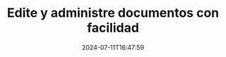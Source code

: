---
############################# Static ############################
layout: "family"
date: 2024-07-11T16:47:59
draft: false

product: "Editor"
product_tag: "editor"

############################# Head ############################
head_title: "Solución de edición de documentos | API locales y aplicación gratuita"
head_description: "Edite MS Office, OpenDocument, imágenes PDF y otros formatos de archivo utilizando la solución local o utilice la aplicación Online Document Editor."

############################# Header ############################
title: "Edite y administre documentos con facilidad"
description: |
  Editor de documentos para manipular Microsoft Office, OpenOffice, PDF, HTML y otros formatos de archivos de documentos.

  Crea nuevos documentos desde cero.

  Administre fácilmente los campos de formulario dentro de los documentos.
  
############################# Platforms ############################
supported_platforms:
  enable: true  
  head_title: "Elige tu plataforma"
  title: "Independencia de plataforma"
  description: "La biblioteca GroupDocs.Editor admite los siguientes sistemas operativos y marcos:"
  details_link_title: "Aprende más"
  items:
    # supported_platforms loop
    - title: ".NET"
      description: "GroupDocs.Editor para .NET"
      color: "blue"
      tag: "net"
      link: "/editor/net/"
      features_link: "https://docs.groupdocs.com/editor/net/system-requirements/"
      features:
        # features loop
        - content: ".NET Framework 4.6.2 o superior  <br>  .NET Core 2.0 o superior  <br>  .NET 6.0 o superior <br>  Mono Framework 2.6.7 o superior"
          rows: "4"
        # features loop
        - content: "Windows, Linux, MacOS"
          rows: "1"
        # features loop
        - content: "Microsoft Visual Studio  <br>  Xamarin (Android, iOS, Mac)  <br>  MonoDevelop"
          rows: "3"
         # features loop
        - content: "Más de 60 formatos de archivo"
          rows: "1"
    
    # supported_platforms loop
    - title: "Java"
      description: "GroupDocs.Editor para Java"
      color: "red"
      tag: "java"
      link: "/editor/java/"
      features_link: "https://docs.groupdocs.com/editor/java/system-requirements/"
      features:
        # features loop
        - content: "J2SE 8.0 o superior"
          rows: "4"
        # features loop
        - content:  "Windows, Linux, MacOS"
          rows: "1"
        # features loop
        - content:  "IntelliJ IDEA  <br>  Eclipse  <br>  NetBeans"
          rows: "3"
         # features loop
        - content:  "Más de 50 formatos de archivo"
          rows: "1"
    
    # supported_platforms loop
    - title: "Node.js"
      description: "GroupDocs.Editor para Node.js"
      color: "green"
      tag: "nodejs-java"
      link: "/editor/nodejs-java/"
      features_link: "https://docs.groupdocs.com/editor/nodejs-java/system-requirements/"
      features:
        # features loop
        - content: "Node.js 16+ y J2SE 8.0 (1.8)+"
          rows: "4"
        # features loop
        - content: Windows, Linux, Mac OS
          rows: "1"
        # features loop
        - content:  "Atom <br> Visual Studio Code <br> Cualquier otro editor de texto"
          rows: "3"
         # features loop
        - content:  "Más de 50 formatos de archivo"
          rows: "1"
 
############################# Features ############################

features:
  enable: true
  title: "GroupDocs.Editor de un vistazo"
  description: "API para editar, traducir y guardar varios formatos de documentos sin problemas."

  items:
    # feature loop
    - icon: "merge"
      title: "Editar múltiples formatos de archivos"
      content: "Edite sin problemas varios formatos PDF, Office y muchos otros formatos compatibles."

    # feature loop
    - icon: "split"
      title: "Traducir a HTML/CSS"
      content: "Traduzca documentos a formato HTML/CSS compatible con editores WYSIWYG."

    # feature loop
    - icon: "structure"
      title: "Guardar documentos editados"
      content: "Guarde el HTML/CSS editado en el formato del documento de origen o expórtelo a PDF."
    
    # feature loop
    - icon: "preview"
      title: "Extracción de información del documento."
      content: "Extraiga información como el número de páginas, el tamaño y el estado de cifrado."

############################# Code samples ############################
code_samples:
  enable: true
  title: "Muestra de código práctico"
  description: "Algunos casos de uso de operaciones típicas de GroupDocs.Editor."
  items:
    # code sample loop
    - title: "Editar un documento"
      content: |
        GroupDocs.Editor le permite editar varios formatos de documentos y guardar los cambios. Puede editar documentos completos o partes específicas de sus documentos. 
      samples:
        - language: "C#"
          color: "blue"
          content: |
            ```csharp {style=abap}   
             // Load document
            Editor editor = new Editor("sample.docx");
            
            // Edit document
            EditableDocument editableDocument = editor.Edit();
            
            // Save edited document
            editor.Save(editableDocument, "edited_sample.docx");
            ```
        - language: "Java"
          color: "red"
          content: |
            ```java {style=abap}   
            // Load document
            Editor editor = new Editor("sample.docx");
            
            // Edit document
            EditableDocument editableDocument = editor.edit();
            
            // Save edited document
            editor.save(editableDocument, "edited_sample.docx");
            ```
        - language: "TypeScript"
          color: "green"
          content: |
            ```javascript {style=abap}   
            // Load document
            const editor = new Editor("sample.docx");
            
            // Edit document
            const editableDocument = editor.edit();
            
            // Save edited document
            editor.save(editableDocument, "edited_sample.docx");
            ```

############################# Formats ############################
formats:
  enable: true
  title:  "Más de 60 formatos de archivo compatibles"
  description: "GroupDocs.Editor admite operaciones con una amplia gama de [formatos de documentos] (https://docs.groupdocs.com/editor/net/supported-document-formats/)." 

############################# Metrics ############################

metrics:
  enable: true
  title: "Métricas detalladas y conocimientos estadísticos"
  description: "Sumérjase en un desglose detallado de nuestras cifras clave, proporcionando métricas completas e información estadística sobre nuestros logros, impacto y crecimiento."

  items:
    # metrics loop
    - number: "60+"
      title: "Formatos soportados"
      content: "Cada biblioteca admite la edición de más de 60 de los formatos de archivos y documentos más populares."

    # metrics loop
    - number: "274k"
      title: "Descargas NuGet"
      content: "GroupDocs.Editor para .NET tiene más de 274.000 descargas desde el administrador de paquetes NuGet."

    # metrics loop
    - number: "5.5k"
      title: "Descargas de Maven"
      content: "GroupDocs.Editor para Java tiene más de 5,5 mil descargas desde nuestro repositorio Maven."
    
    # metrics loop
    - number: "140+"
      title: "Clientes felices"
      content: "Nuestras bibliotecas son utilizadas tanto por pequeños desarrolladores individuales como por empresas líderes de todo el mundo."


############################# Customers ############################
# logo size X1 => 170:70  X2 => 340 : 140

customers:
  enable: true
  title: "Nuestros clientes felices"
  description: "Las bibliotecas de GroupDocs son utilizadas por marcas distinguidas y reconocidas a nivel mundial en todo el mundo."

  items:
    # customers loop
    - title: "BenQ Corporation"
      logo: "benq"
    # customers loop
    - title: "Nasdaq Stock Market"
      logo: "nasdaq"
    # customers loop
    - title: "AT&T Inc."
      logo: "att"
    # customers loop
    - title: "AstraZeneca"
      logo: "astrazeneca"
    # customers loop
    - title: "Central Bank of Argentina"
      logo: "argentinacentralbank"
    # customers loop
    - title: "Roche Holding AG"
      logo: "roche"
    # customers loop
    - title: "Capita"
      logo: "capita"
    # customers loop
    - title: "Axa S.A."
      logo: "axa"
    # customers loop
    - title: "Instructure Inc."
      logo: "instructure"
     # customers loop
    - title: "Wipro"
      logo: "wipro"

############################# Actions ############################

actions:
  enable: true
  title: "¿Listo para comenzar?"
  description: "Pruebe las funciones de GroupDocs.Editor de forma gratuita en su plataforma."
  items:
    #  loop
    - title: ".NET"
      link: "/editor/net/"
      color: "blue"
        #  loop
    - title: "Java"
      link: "/editor/java/"
      color: "red"
        #  loop
    - title: "Node.js"
      link: "/editor/nodejs-java/"
      color: "green"

############################# Faq ############################

faq:
  enable: true
  title:  "Preguntas frecuentes"
  description:  "Respuestas a las preguntas más frecuentes."
  items:
    #  loop
    - question: "¿La biblioteca GroupDocs.Editor necesita algún otro software de terceros para manipular documentos?"
      answer: |
        GroupDocs.Editor no requiere la instalación de ningún software externo como Adobe Acrobat, Microsoft Office o cualquier otro.
     #  loop
    - question:  "¿Puedo probar la biblioteca GroupDocs.Editor antes de comprarla?"
      answer: |
        Sí, puedes probar GroupDocs.Editor sin comprar una licencia. Una vez instalada sin licencia, la biblioteca funciona en modo de prueba. En este modo, se agregan insignias de prueba al documento resultante y se recorta a las primeras 3 páginas. Si desea probar GroupDocs.Editor sin las limitaciones de la versión de prueba, también puede solicitar una licencia temporal de 30 días. Para obtener más detalles, consulte [Obtener una licencia temporal](https://purchase.groupdocs.com/temporary-license/).
    #  loop 
    - question:  "¿Qué licencias tienes?"
      answer: |
        Ofrecemos varios tipos de licencias para satisfacer las necesidades de desarrolladores o empresas particulares. Los tipos de licencia dependen de la cantidad de desarrolladores, la cantidad de ubicaciones de sitios de desarrolladores y si necesita entregar nuestro SDK/API a sus clientes finales. Alternativamente, puede elegir licencias medidas según el uso mensual del producto. Obtenga más información en [Tipos de licencia](https://purchase.groupdocs.com/policies/license-types/).                      
     
############################# Cloud ############################

cloud_links:
  enable: true
  title: "API de código bajo de GroupDocs.Editor"
  description: "Acelere la edición de documentos en cualquier tipo de aplicación con nuestra API REST basada en la nube."

  items:
    #  loop
    - icon: "groupdocs_editor-for-curl"
      title: "GroupDocs.Editor nube para cURL"
      link: "https://products.groupdocs.cloud/editor/curl"
      content: "Comandos cURL simples para la API de la nube del editor de documentos RESTful para editar y traducir documentos."

    #  loop
    - icon: "groupdocs_editor-for-net"
      title: "GroupDocs.Editor Nube para .NET"
      link: "https://products.groupdocs.cloud/editor/net"
      content: "Cloud SDK para Microsoft .NET para implementar funciones de edición rápida de documentos en aplicaciones basadas en .NET."

    #  loop
    - icon: "groupdocs_editor-for-java"
      title: "GroupDocs.Editor Nube para Java"
      link: "https://products.groupdocs.cloud/editor/java"
      content: "Edite y traduzca documentos en sus aplicaciones Java utilizando nuestra API en la nube."
    
############################# Apps ############################

app_links:
  enable: true
  title: "Aplicaciones GroupDocs.Editor NoCode"
  description: "Aplicación en línea que le permite editar más de 170 formatos de archivos populares en el navegador."

  items:
    #  loop
    - icon: "groupdocs_editor-app"
      title: "GroupDocs.editor Total"
      link: "https://products.groupdocs.app/editor/total"
      content: "Pruebe nuestra aplicación en línea gratuita para editar más de 30 tipos de archivos sin salir de su navegador web favorito."

    #  loop
    - icon: "groupdocs_words-app"
      title:  "GroupDocs.editor DOCX"
      link: "https://products.groupdocs.app/editor/docx"
      content: "Edite archivos DOCX en línea sin problemas."

    #  loop
    - icon: "groupdocs_pdf-app"
      title:  "GroupDocs.editor PDF"
      link: "https://products.groupdocs.app/editor/pdf"
      content: "Edite archivos PDF directamente desde el navegador web."
    
---